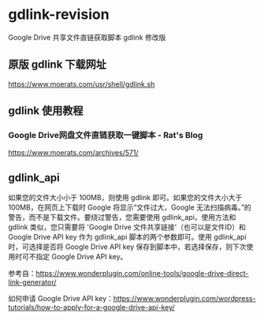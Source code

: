 # gdlink-revision
Google Drive 共享文件直链获取脚本 gdlink 修改版

## 原版 gdlink 下载网址
https://www.moerats.com/usr/shell/gdlink.sh

## gdlink 使用教程
### Google Drive网盘文件直链获取一键脚本 - Rat's Blog
https://www.moerats.com/archives/571/

## gdlink_api
如果您的文件大小小于 100MB，则使用 gdlink 即可。如果您的文件大小大于 100MB，在网页上下载时 Google 将显示“文件过大，Google 无法扫描病毒。”的警告，而不是下载文件。要绕过警告，您需要使用 gdlink_api，使用方法和 gdlink 类似，您只需要将 'Google Drive 文件共享链接'（也可以是文件ID）和 Google Drive API key 作为 gdlink_api 脚本的两个参数即可。使用 gdlink_api 时，可选择是否将 Google Drive API key 保存到脚本中，若选择保存，则下次使用时可不指定 Google Drive API key。

参考自：https://www.wonderplugin.com/online-tools/google-drive-direct-link-generator/

如何申请 Google Drive API key：https://www.wonderplugin.com/wordpress-tutorials/how-to-apply-for-a-google-drive-api-key/
